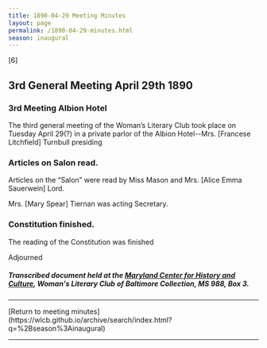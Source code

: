 ```yaml
---
title: 1890-04-29 Meeting Minutes
layout: page
permalink: /1890-04-29-minutes.html
season: inaugural
---
```


<style>
    #maincontent{
        font-size:1.4em;
    }
</style>
[6]             

## 3rd General Meeting April 29th 1890

### 3rd Meeting Albion Hotel

The third general meeting of the Woman’s Literary Club took place on Tuesday April 29(?) in a private parlor of the Albion Hotel--Mrs. [Francese Litchfield] Turnbull presiding

### Articles on Salon read.

Articles on the “Salon” were read by Miss Mason and Mrs. [Alice Emma Sauerwein] Lord.

Mrs. [Mary Spear] Tiernan was acting Secretary.

### Constitution finished.

The reading of the Constitution was finished

Adjourned

##### Transcribed document held at the [Maryland Center for History and Culture](http://mdhs.org/), Woman's Literary Club of Baltimore Collection, MS 988, Box 3. 

<hr>
[Return to meeting minutes](https://wlcb.github.io/archive/search/index.html?q=%2Bseason%3Ainaugural)
<hr>